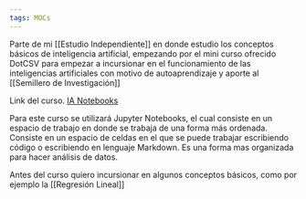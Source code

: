 ```yaml
---
tags: MOCs
---
```

Parte de mi [[Estudio Independiente]] en donde estudio los conceptos básicos de inteligencia artificial, empezando por el mini curso ofrecido DotCSV para empezar a incursionar en el funcionamiento de las inteligencias artificiales con motivo de autoaprendizaje y aporte al [[Semillero de Investigación]]

Link del curso. [IA Notebooks](https://www.youtube.com/playlist?list=PL-Ogd76BhmcCO4VeOlIH93BMT5A_kKAXp)


Para este curso se utilizará Jupyter Notebooks, el cual consiste en un espacio de trabajo en donde se trabaja de una forma más ordenada. Consiste en un espacio de celdas en el que se puede trabajar escribiendo código o escribiendo en lenguaje Markdown. Es una forma mas organizada para hacer análisis de datos.


Antes del curso quiero incursionar en algunos conceptos básicos, como por ejemplo la [[Regresión Lineal]]

